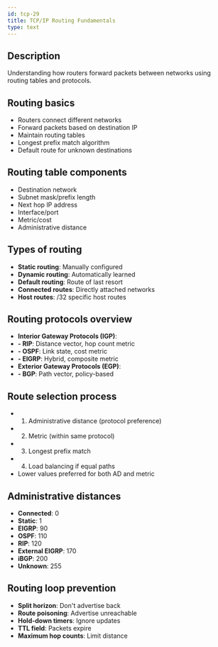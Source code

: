 ```yaml
---
id: tcp-29
title: TCP/IP Routing Fundamentals
type: text
---
```


## Description

Understanding how routers forward packets between networks using routing tables and protocols.

## Routing basics

- Routers connect different networks
- Forward packets based on destination IP
- Maintain routing tables
- Longest prefix match algorithm
- Default route for unknown destinations

## Routing table components

- Destination network
- Subnet mask/prefix length
- Next hop IP address
- Interface/port
- Metric/cost
- Administrative distance

## Types of routing

- **Static routing**: Manually configured
- **Dynamic routing**: Automatically learned
- **Default routing**: Route of last resort
- **Connected routes**: Directly attached networks
- **Host routes**: /32 specific host routes

## Routing protocols overview

- **Interior Gateway Protocols (IGP)**: 
- **- RIP**: Distance vector, hop count metric
- **- OSPF**: Link state, cost metric
- **- EIGRP**: Hybrid, composite metric
- **Exterior Gateway Protocols (EGP)**: 
- **- BGP**: Path vector, policy-based

## Route selection process

- 1. Administrative distance (protocol preference)
- 2. Metric (within same protocol)
- 3. Longest prefix match
- 4. Load balancing if equal paths
- Lower values preferred for both AD and metric

## Administrative distances

- **Connected**: 0
- **Static**: 1
- **EIGRP**: 90
- **OSPF**: 110
- **RIP**: 120
- **External EIGRP**: 170
- **iBGP**: 200
- **Unknown**: 255

## Routing loop prevention

- **Split horizon**: Don't advertise back
- **Route poisoning**: Advertise unreachable
- **Hold-down timers**: Ignore updates
- **TTL field**: Packets expire
- **Maximum hop counts**: Limit distance